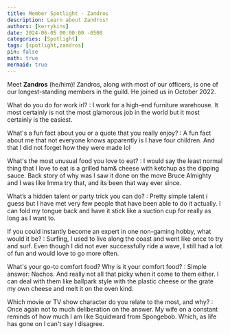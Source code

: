 ```yaml
---
title: Member Spotlight - Zandros
description: Learn about Zandros!
authors: [kerrykins]
date: 2024-06-05 00:00:00 -0500
categories: [Spotlight]
tags: [spotlight,zandros]
pin: false
math: true
mermaid: true
---
```


Meet **Zandros** (he/him)! Zandros, along with most of our officers, is one of our longest-standing members in the guild. He joined us in October 2022. 

What do you do for work irl?
:  I work for a high-end furniture warehouse. It most certainly is not the most glamorous job in the world but it most certainly is the easiest.

What's a fun fact about you or a quote that you really enjoy?
: A fun fact about me that not everyone knows apparently is I have four children. And that I did not forget how they were made lol

What's the most unusual food you love to eat?
: I would say the least normal thing that I love to eat is a grilled ham& cheese with ketchup as the dipping sauce. Back story of why was I saw it done on the move Bruce Almighty and I was like Imma try that, and its been that way ever since.

What’s a hidden talent or party trick you can do?
: Pretty simple talent i guess but I have met very few people that have been able to do it actually. I can fold my tongue back and have it stick like a suction cup for really as long as I want to.

If you could instantly become an expert in one non-gaming hobby, what would it be? 
: Surfing, I used to live along the coast and went like once to try and surf. Even though I did not ever successfully ride a wave, I still had a lot of fun and would love to go more often.

What's your go-to comfort food? Why is it  your comfort food?
: Simple answer: Nachos. And really not all that picky when it come to them either. I can deal with them like ballpark style with the plastic cheese or the grate my own cheese and melt it on the oven kind.

Which movie or TV show character do you relate to the most, and why?
: Once again not to much deliberation on the answer. My wife on a constant reminds of how much I am like Squidward from Spongebob. Which, as life has gone on I can't say I disagree.

